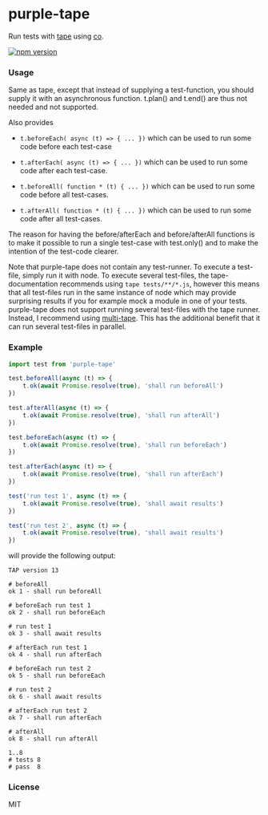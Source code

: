 # purple-tape

Run tests with [tape](https://github.com/substack/tape) using [co](https://github.com/tj/co).

[![npm version](https://badge.fury.io/js/purple-tape.svg)](https://badge.fury.io/js/purple-tape)

### Usage

Same as tape, except that instead of supplying a test-function, you should
supply it with an asynchronous function. t.plan() and t.end() are thus
not needed and not supported.

Also provides

-   `t.beforeEach( async (t) => { ... })` which can be used to run some
    code before each test-case

-   `t.afterEach( async (t) => { ... })` which can be used to run some
    code after each test-case.

-   `t.beforeAll( function * (t) { ... })` which can be used to run some code
    before all test-cases.

-   `t.afterAll( function * (t) { ... })` which can be used to run some code
    after all test-cases.

The reason for having the before/afterEach and before/afterAll functions is to make
it possible to run a single test-case with test.only() and to make the intention
of the test-code clearer.

Note that purple-tape does not contain any test-runner. To execute a test-file,
simply run it with node. To execute several test-files, the tape-documentation
recommends using `tape tests/**/*.js`, however this means that all test-files
run in the same instance of node which may provide surprising results if you for
example mock a module in one of your tests. purple-tape does not support running
several test-files with the tape runner. Instead, I recommend using
[multi-tape](https://www.npmjs.com/package/multi-tape). This has the additional
benefit that it can run several test-files in parallel.

### Example

```typescript
import test from 'purple-tape'

test.beforeAll(async (t) => {
    t.ok(await Promise.resolve(true), 'shall run beforeAll')
})

test.afterAll(async (t) => {
    t.ok(await Promise.resolve(true), 'shall run afterAll')
})

test.beforeEach(async (t) => {
    t.ok(await Promise.resolve(true), 'shall run beforeEach')
})

test.afterEach(async (t) => {
    t.ok(await Promise.resolve(true), 'shall run afterEach')
})

test('run test 1', async (t) => {
    t.ok(await Promise.resolve(true), 'shall await results')
})

test('run test 2', async (t) => {
    t.ok(await Promise.resolve(true), 'shall await results')
})
```

will provide the following output:

```
TAP version 13

# beforeAll
ok 1 - shall run beforeAll

# beforeEach run test 1
ok 2 - shall run beforeEach

# run test 1
ok 3 - shall await results

# afterEach run test 1
ok 4 - shall run afterEach

# beforeEach run test 2
ok 5 - shall run beforeEach

# run test 2
ok 6 - shall await results

# afterEach run test 2
ok 7 - shall run afterEach

# afterAll
ok 8 - shall run afterAll

1..8
# tests 8
# pass  8
```

### License

MIT
